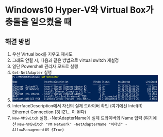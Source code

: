 # Windows10 Hyper-V와 Virtual Box가 충돌을 일으켰을 때
## 해결 방법
1. 우선 Virtual box를 지우고 재시도
2. 그래도 안될 시, 다음과 같은 방법으로 virtual switch 재설정
  1. 일단 Powershell 관리자 모드로 실행
  2. `Get-NetAdapter` 실행
  3. ![](캡처.PNG)
  4. InterfaceDescription에서 자신의 실제 드라이버 확인 (여기에선 Intel(R) Ethernet Connection (3) l21... 이 된다)
  5. `New-VMSwitch` 실행. -NetAdapterName에 실제 드라이버의 Name 입력 (여기에선 `New-VMSwitch "VM Network" -NetAdapterName "이더넷" -AllowManagementOS $True`)